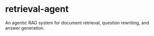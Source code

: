 # retrieval-agent
An agentic RAG system for document retrieval, question rewriting, and answer generation.
